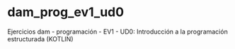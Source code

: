 # dam_prog_ev1_ud0
Ejercicios dam - programación - EV1 - UD0: Introducción a la programación estructurada (KOTLIN)
